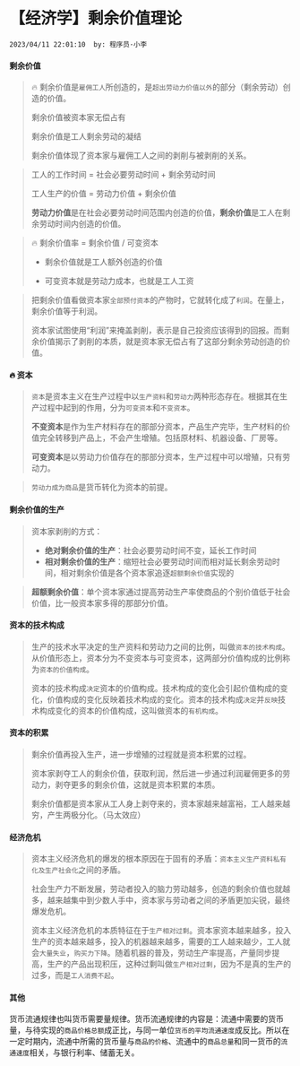 # 【经济学】剩余价值理论

`2023/04/11 22:01:10  by: 程序员·小李`

#### 剩余价值

> 🔥 剩余价值是`雇佣工人`所创造的，是`超出劳动力价值以外`的部分（剩余劳动）创造的价值。
>
> 剩余价值被资本家无偿占有
>
> 剩余价值是工人剩余劳动的凝结
>
> 剩余价值体现了资本家与雇佣工人之间的剥削与被剥削的关系。

> 工人的工作时间 = 社会必要劳动时间 + 剩余劳动时间
>
> 工人生产的价值 = 劳动力价值 + 剩余价值
>
> **劳动力价值**是在社会必要劳动时间范围内创造的价值，**剩余价值**是工人在剩余劳动时间内创造的价值。

> 🔥 剩余价值率 = 剩余价值 / 可变资本
>
> * 剩余价值就是工人额外创造的价值
>
> * 可变资本就是劳动力成本，也就是工人工资

> 把剩余价值看做资本家`全部预付资本`的产物时，它就转化成了`利润`。在量上，剩余价值等于利润。
> 
> 资本家试图使用“利润”来掩盖剥削，表示是自己投资应该得到的回报。而剩余价值揭示了剥削的本质，就是资本家无偿占有了这部分剩余劳动创造的价值。


#### 🔥 资本

> `资本`是资本主义在生产过程中以`生产资料`和`劳动力`两种形态存在。根据其在生产过程中起到的作用，分为`可变资本`和`不变资本`。
>
> **不变资本**是作为生产材料存在的那部分资本，产品生产完毕，生产材料的价值完全转移到产品上，不会产生增殖。包括原材料、机器设备、厂房等。
>
> **可变资本**是以劳动力价值存在的那部分资本，生产过程中可以增殖，只有劳动力。

> `劳动力成为商品`是货币转化为资本的前提。


#### 剩余价值的生产

> 资本家剥削的方式：
> * **绝对剩余价值的生产**：社会必要劳动时间不变，延长工作时间
> * **相对剩余价值的生产**：缩短社会必要劳动时间而相对延长剩余劳动时间，相对剩余价值是各个资本家追逐`超额剩余价值`实现的

> **超额剩余价值**：单个资本家通过提高劳动生产率使商品的个别价值低于社会价值，比一般资本家多得的那部分价值。


#### 资本的技术构成

> 生产的技术水平决定的生产资料和劳动力之间的比例，叫做`资本的技术构成`。从价值形态上，资本分为不变资本与可变资本，这两部分价值构成的比例称为`资本的价值构成`。
>
> 资本的技术构成`决定`资本的价值构成。技术构成的变化会引起价值构成的变化，价值构成的变化反映着技术构成的变化。资本的技术构成`决定`并`反映`技术构成变化的资本的价值构成，这叫做资本的`有机构成`。


#### 资本的积累

> 剩余价值再投入生产，进一步增殖的过程就是资本积累的过程。
> 
> 资本家剥夺工人的剩余价值，获取利润，然后进一步通过利润雇佣更多的劳动力，剥夺更多的剩余价值，这就是资本积累的本质。
>
> 剩余价值都是资本家从工人身上剥夺来的，资本家越来越富裕，工人越来越穷，产生两极分化。（马太效应）



#### 经济危机

> 资本主义经济危机的爆发的根本原因在于固有的矛盾：`资本主义生产资料私有化及生产社会化`之间的矛盾。
>
> 社会生产力不断发展，劳动者投入的脑力劳动越多，创造的剩余价值也就越多，越来越集中到少数人手中，资本家与劳动者之间的矛盾更加尖锐，最终爆发危机。
>
> 资本主义经济危机的本质特征在于`生产相对过剩`。资本家资本越来越多，投入生产的资本越来越多，投入的机器越来越多，需要的工人越来越少，工人就会`大量失业`，`购买力下降`。随着机器的普及，劳动生产率提高，产量同步提高，生产的产品出现积压，这种过剩叫做`生产相对过剩`，因为不是真的生产的过多，而是`工人消费不起`。

#### 其他

货币流通规律也叫货币需要量规律。货币流通规律的内容是：流通中需要的货币量，与待实现的`商品价格总额`成正比，与同一单位`货币的平均流通速度`成反比。所以在一定时期内，流通中所需的货币量与`商品的价格`、流通中的`商品总量`和同一货币的`流通速度`相关，与银行利率、储蓄无关。